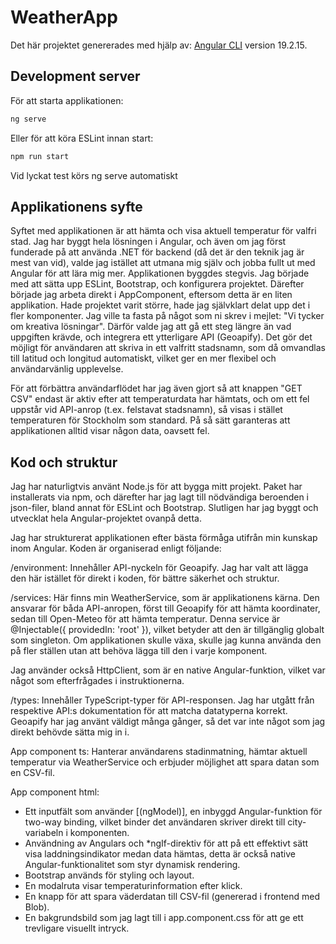 # WeatherApp

Det här projektet genererades med hjälp av: [Angular CLI](https://github.com/angular/angular-cli) version 19.2.15.

## Development server

För att starta applikationen:

```bash
ng serve
```
Eller för att köra ESLint innan start:
```bash
npm run start
```
Vid lyckat test körs ng serve automatiskt


## Applikationens syfte
Syftet med applikationen är att hämta och visa aktuell temperatur för valfri stad. Jag har byggt hela lösningen i Angular, och även om jag först funderade på att använda .NET för backend (då det är den teknik jag är mest van vid), valde jag istället att utmana mig själv och jobba fullt ut med Angular för att lära mig mer.
Applikationen byggdes stegvis. Jag började med att sätta upp ESLint, Bootstrap, och konfigurera projektet. Därefter började jag arbeta direkt i AppComponent, eftersom detta är en liten applikation. Hade projektet varit större, hade jag självklart delat upp det i fler komponenter.
Jag ville ta fasta på något som ni skrev i mejlet: "Vi tycker om kreativa lösningar". Därför valde jag att gå ett steg längre än vad uppgiften krävde, och integrera ett ytterligare API (Geoapify). Det gör det möjligt för användaren att skriva in ett valfritt stadsnamn, som då omvandlas till latitud och longitud automatiskt, vilket ger en mer flexibel och användarvänlig upplevelse.

För att förbättra användarflödet har jag även gjort så att knappen "GET CSV" endast är aktiv efter att temperaturdata har hämtats, och om ett fel uppstår vid API-anrop (t.ex. felstavat stadsnamn), så visas i stället temperaturen för Stockholm som standard. På så sätt garanteras att applikationen alltid visar någon data, oavsett fel.

## Kod och struktur
Jag har naturligtvis använt Node.js för att bygga mitt projekt. Paket har installerats via npm, och därefter har jag lagt till nödvändiga beroenden i json-filer, bland annat för ESLint och Bootstrap. Slutligen har jag byggt och utvecklat hela Angular-projektet ovanpå detta.

Jag har strukturerat applikationen efter bästa förmåga utifrån min kunskap inom Angular. Koden är organiserad enligt följande:

/environment: Innehåller API-nyckeln för Geoapify. Jag har valt att lägga den här istället för direkt i koden, för bättre säkerhet och struktur.

/services: Här finns min WeatherService, som är applikationens kärna. Den ansvarar för båda API-anropen, först till Geoapify för att hämta koordinater, sedan till Open-Meteo för att hämta temperatur.
Denna service är @Injectable({ providedIn: 'root' }), vilket betyder att den är tillgänglig globalt som singleton. Om applikationen skulle växa, skulle jag kunna använda den på fler ställen utan att behöva lägga till den i varje komponent.

Jag använder också HttpClient, som är en native Angular-funktion, vilket var något som efterfrågades i instruktionerna.

/types: Innehåller TypeScript-typer för API-responsen. Jag har utgått från respektive API:s dokumentation för att matcha datatyperna korrekt. Geoapify har jag använt väldigt många gånger, så det var inte något som jag direkt behövde sätta mig in i.

App component ts:
Hanterar användarens stadinmatning, hämtar aktuell temperatur via WeatherService och erbjuder möjlighet att spara datan som en CSV-fil.

App component html:
- Ett inputfält som använder [(ngModel)], en inbyggd Angular-funktion för two-way binding, vilket binder det användaren skriver direkt till city-variabeln i komponenten.
- Användning av Angulars <ng-container> och *ngIf-direktiv för att på ett effektivt sätt visa laddningsindikator medan data hämtas, detta är också native Angular-funktionalitet som styr dynamisk rendering.
- Bootstrap används för styling och layout.
- En modalruta visar temperaturinformation efter klick.
- En knapp för att spara väderdatan till CSV-fil (genererad i frontend med Blob).
- En bakgrundsbild som jag lagt till i app.component.css för att ge ett trevligare visuellt intryck.




